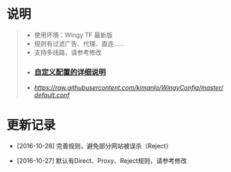 # 说明 
> * 使用坏境：Wingy TF 最新版
> * 规则有过滤广告、代理、直连……
> * 支持多线路，请参考修改
> * ### [自定义配置的详细说明](https://github.com/hellowingy/wingy-announcement/blob/master/CONFIG.md)
> * *https://raw.githubusercontent.com/kimanlo/WingyConfig/master/default.conf*


# 更新记录

- [2016-10-28] 完善规则，避免部分网站被误杀（Reject）

- [2016-10-27] 默认有Direct、Proxy、Reject规则，请参考修改
